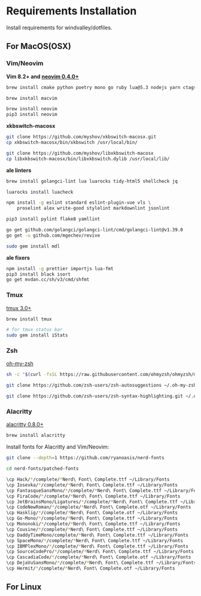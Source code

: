 # Requirements Installation

Install requirements for windvalley/dotfiles.

## For MacOS(OSX)

### Vim/Neovim

**Vim 8.2+ and [neovim 0.4.0+](https://github.com/neovim/neovim)**

```bash
brew install cmake python poetry mono go ruby lua@5.3 nodejs yarn ctags rg

brew install macvim

brew install neovim
pip3 install neovim
```

**xkbswitch-macosx**

```bash
git clone https://github.com/myshov/xkbswitch-macosx.git
cp xkbswitch-macosx/bin/xkbswitch /usr/local/bin/

git clone https://github.com/myshov/libxkbswitch-macosx
cp libxkbswitch-macosx/bin/libxkbswitch.dylib /usr/local/lib/
```

**ale linters**

```bash
brew install golangci-lint lua luarocks tidy-html5 shellcheck jq

luarocks install luacheck

npm install -g eslint standard eslint-plugin-vue vls \
    proselint alex write-good stylelint markdownlint jsonlint

pip3 install pylint flake8 yamllint

go get github.com/golangci/golangci-lint/cmd/golangci-lint@v1.39.0
go get -u github.com/mgechev/revive

sudo gem install mdl
```

**ale fixers**

```bash
npm install -g prettier importjs lua-fmt
pip3 install black isort
go get mvdan.cc/sh/v3/cmd/shfmt
```

### Tmux

[tmux 3.0+](https://github.com/tmux/tmux)

```bash
brew install tmux

# for tmux status bar
sudo gem install iStats
```

### Zsh

[oh-my-zsh](https://github.com/ohmyzsh/ohmyzsh)

```bash
sh -c "$(curl -fsSL https://raw.githubusercontent.com/ohmyzsh/ohmyzsh/master/tools/install.sh)"

git clone https://github.com/zsh-users/zsh-autosuggestions ~/.oh-my-zsh/custom/plugins/zsh-autosuggestions

git clone https://github.com/zsh-users/zsh-syntax-highlighting.git ~/.oh-my-zsh/custom/plugins/zsh-syntax-highlighting
```

### Alacritty

[alacritty 0.8.0+](https://github.com/alacritty/alacritty)

```bash
brew install alacritty
```

Install fonts for Alacritty and Vim/Neovim:

```bash
git clone --depth=1 https://github.com/ryanoasis/nerd-fonts

cd nerd-fonts/patched-fonts

\cp Hack/*/complete/*Nerd\ Font\ Complete.ttf ~/Library/Fonts
\cp Iosevka/*/complete/*Nerd\ Font\ Complete.ttf ~/Library/Fonts
\cp FantasqueSansMono/*/complete/*Nerd\ Font\ Complete.ttf ~/Library/Fonts
\cp FiraCode/*/complete/*Nerd\ Font\ Complete.ttf ~/Library/Fonts
\cp JetBrainsMono/Ligatures/*/complete/*Nerd\ Font\ Complete.ttf ~/Library/Fonts
\cp CodeNewRoman/*/complete/*Nerd\ Font\ Complete.otf ~/Library/Fonts
\cp Hasklig/*/complete/*Nerd\ Font\ Complete.otf ~/Library/Fonts
\cp Go-Mono/*/complete/*Nerd\ Font\ Complete.ttf ~/Library/Fonts
\cp Mononoki/*/complete/*Nerd\ Font\ Complete.ttf ~/Library/Fonts
\cp Cousine/*/complete/*Nerd\ Font\ Complete.ttf ~/Library/Fonts
\cp DaddyTimeMono/complete/*Nerd\ Font\ Complete.ttf ~/Library/Fonts
\cp SpaceMono/*/complete/*Nerd\ Font\ Complete.ttf ~/Library/Fonts
\cp IBMPlexMono/*/complete/*Nerd\ Font\ Complete.ttf ~/Library/Fonts
\cp SourceCodePro/*/complete/*Nerd\ Font\ Complete.ttf ~/Library/Fonts
\cp CascadiaCode/*/complete/*Nerd\ Font\ Complete.otf ~/Library/Fonts
\cp DejaVuSansMono/*/complete/*Nerd\ Font\ Complete.ttf ~/Library/Fonts
\cp Hermit/*/complete/*Nerd\ Font\ Complete.otf ~/Library/Fonts
```

## For Linux
